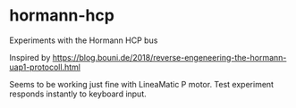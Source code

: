 # hormann-hcp
Experiments with the Hormann HCP bus

Inspired by https://blog.bouni.de/2018/reverse-engeneering-the-hormann-uap1-protocoll.html

Seems to be working just fine with LineaMatic P motor. Test experiment responds instantly to keyboard input.
